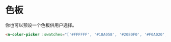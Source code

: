 # 色板

你也可以预设一个色板供用户选择。

```html
<n-color-picker :swatches="['#FFFFFF', '#18A058', '#2080F0', '#F0A020', 'rgba(208, 48, 80, 1)']" />
```
